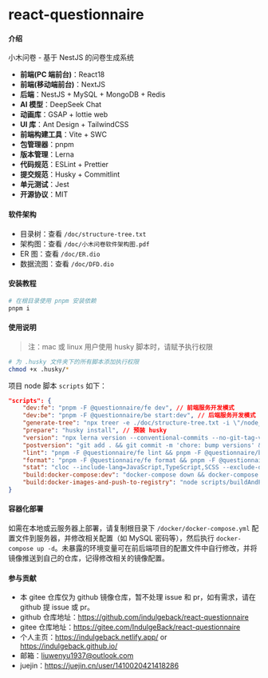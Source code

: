 # react-questionnaire

#### 介绍

小木问卷 - 基于 NestJS 的问卷生成系统

- **前端(PC 端前台)**：React18
- **前端(移动端前台)**：NextJS
- **后端**：NestJS + MySQL + MongoDB + Redis
- **AI 模型**：DeepSeek Chat
- **动画库**：GSAP + lottie web
- **UI 库**：Ant Design + TailwindCSS
- **前端构建工具**：Vite + SWC
- **包管理器**：pnpm
- **版本管理**：Lerna
- **代码规范**：ESLint + Prettier
- **提交规范**：Husky + Commitlint
- **单元测试**：Jest
- **开源协议**：MIT

#### 软件架构

- 目录树：查看 `/doc/structure-tree.txt`
- 架构图：查看 `/doc/小木问卷软件架构图.pdf`
- ER 图：查看 `/doc/ER.dio`
- 数据流图：查看 `/doc/DFD.dio`

#### 安装教程

```bash
# 在根目录使用 pnpm 安装依赖
pnpm i
```

#### 使用说明

> 注：mac 或 linux 用户使用 husky 脚本时，请赋予执行权限

```bash
# 为 .husky 文件夹下的所有脚本添加执行权限
chmod +x .husky/*
```

项目 node 脚本 `scripts` 如下：

```json
"scripts": {
    "dev:fe": "pnpm -F @questionnaire/fe dev", // 前端服务开发模式
    "dev:be": "pnpm -F @questionnaire/be start:dev", // 后端服务开发模式
    "generate-tree": "npx treer -e ./doc/structure-tree.txt -i \"/node_modules|.git|dist/\"", // 生成目录树
    "prepare": "husky install", // 预装 husky
    "version": "npx lerna version --conventional-commits --no-git-tag-version --force-publish=*", // 发布版本号
    "postversion": "git add . && git commit -m 'chore: bump versions' && git tag v`node -p \"require('./lerna.json').version\"` && git push && git push origin --tags", // 发布版本号后，自动打 tag
    "lint": "pnpm -F @questionnaire/fe lint && pnpm -F @questionnaire/be lint", // eslint 校验
    "format": "pnpm -F @questionnaire/fe format && pnpm -F @questionnaire/be format", // prettier 格式化代码
    "stat": "cloc --include-lang=JavaScript,TypeScript,SCSS --exclude-dir=node_modules,dist,build .", // 统计代码行数
    "build:docker-compose:dev": "docker-compose down && docker-compose up --build -d", // 构建docker-compose
    "build:docker-images-and-push-to-registry": "node scripts/buildAndPushImageWithLernaVersion.js" // 构建docker镜像并推送到镜像仓库
}
```

#### 容器化部署

如需在本地或云服务器上部署，请复制根目录下 `/docker/docker-compose.yml` 配置文件到服务器，并修改相关配置（如 MySQL 密码等），然后执行 `docker-compose up -d`。未暴露的环境变量可在前后端项目的配置文件中自行修改，并将镜像推送到自己的仓库，记得修改相关的镜像配置。

#### 参与贡献

- 本 gitee 仓库仅为 github 镜像仓库，暂不处理 issue 和 pr，如有需求，请在 github 提 issue 或 pr。
- github 仓库地址：https://github.com/indulgeback/react-questionnaire
- gitee 仓库地址：https://gitee.com/IndulgeBack/react-questionnaire
- 个人主页：https://indulgeback.netlify.app/ or https://indulgeback.github.io/
- 邮箱：liuwenyu1937@outlook.com
- juejin：https://juejin.cn/user/1410020421418286
